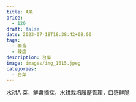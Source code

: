 ```yaml
---
title: A菜
price:
  - 120
draft: false
date: 2023-07-18T18:38:42+08:00
tags:
  - 素食
  - 辣度
description: 台菜
image: images/img_1615.jpeg
categories:
  - 台菜
---
```

水耕A 菜，鮮嫩摘採，水耕栽培履歷管理，口感鮮脆